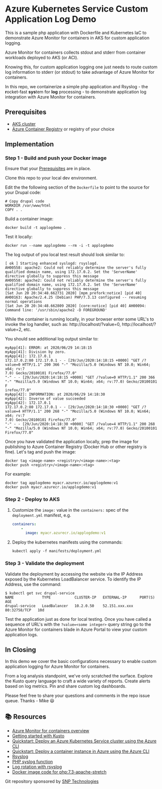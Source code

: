 # Azure Kubernetes Service Custom Application Log Demo

This is a sample php application with Dockerfile and Kubernetes IaC to demonstrate Azure Monitor for containers in AKS for custom application logging.

Azure Monitor for containers collects stdout and stderr from container workloads deployed to AKS (or ACI). 

Knowing this, for custom application logging one just needs to route custom log information to stderr (or stdout) to take advantage of Azure Monitor for containers.

In this repo, we  containerize a simple php application and Rsyslog -  the **r**ocket-fast **sys**tem for **log** processing - to demonstrate application log integration with Azure Monitor for containers.

<a id="prerequisites"></a>
## Prerequisites
* [AKS cluster](https://docs.microsoft.com/en-us/azure/aks/tutorial-kubernetes-deploy-cluster)
* [Azure Container Registry](https://docs.microsoft.com/en-us/azure/container-registry/container-registry-get-started-azure-cli) or registry of your choice

<a id="implementation"></a>
## Implementation

### Step 1 - Build and push your Docker image

Ensure that your [Prerequisites](#prerequisites) are in place.

Clone this repo to your local dev environment. 

Edit the the following section of the `Dockerfile` to point to the source for your Drupal code:
```DOCKER
# Copy drupal code
WORKDIR /var/www/html
COPY . .
```
Build a container image:
```shell
docker build -t applogdemo .
```
Test it locally:
```shell
docker run --name applogdemo --rm -i -t applogdemo
```
The log output of you local test result should look similar to:
```shell
[ ok ] Starting enhanced syslogd: rsyslogd.
AH00558: apache2: Could not reliably determine the server's fully qualified domain name, using 172.17.0.2. Set the 'ServerName' directive globally to suppress this message
AH00558: apache2: Could not reliably determine the server's fully qualified domain name, using 172.17.0.2. Set the 'ServerName' directive globally to suppress this message
[Sat Jun 20 20:34:48.662731 2020] [mpm_prefork:notice] [pid 40] AH00163: Apache/2.4.25 (Debian) PHP/7.3.13 configured -- resuming normal operations
[Sat Jun 20 20:34:48.662809 2020] [core:notice] [pid 40] AH00094: Command line: '/usr/sbin/apache2 -D FOREGROUND'
```
While the container is running locally, in your browser enter some URL's to invoke the log handler, such as: 
http://localhost/?value=0, http://localhost/?value=2, etc.

You should see additional log output similar to:
```shell
myApp[41]: ERROR: at 2020/06/29 14:18:15
myApp[41]: Division by zero.
myApp[41]: 172.17.0.1
172.17.0.2:80 172.17.0.1 - - [29/Jun/2020:14:18:15 +0000] "GET /?value=0 HTTP/1.1" 200 366 "-" "Mozilla/5.0 (Windows NT 10.0; Win64; x64; rv:7
7.0) Gecko/20100101 Firefox/77.0"
"-" - - [29/Jun/2020:14:18:15 +0000] "GET /?value=0 HTTP/1.1" 200 366 "-" "Mozilla/5.0 (Windows NT 10.0; Win64; x64; rv:77.0) Gecko/20100101 F
irefox/77.0"
myApp[42]: INFORMATION: at 2020/06/29 14:18:30
myApp[42]: Inverse of value succeeded
myApp[42]: 172.17.0.1
172.17.0.2:80 172.17.0.1 - - [29/Jun/2020:14:18:30 +0000] "GET /?value=4 HTTP/1.1" 200 268 "-" "Mozilla/5.0 (Windows NT 10.0; Win64; x64; rv:7
7.0) Gecko/20100101 Firefox/77.0"
"-" - - [29/Jun/2020:14:18:30 +0000] "GET /?value=4 HTTP/1.1" 200 268 "-" "Mozilla/5.0 (Windows NT 10.0; Win64; x64; rv:77.0) Gecko/20100101 Firefox/77.0"
```
Once you have validated the application locally, prep the image for publishing to Azure Container Registry (Docker Hub or other registry is fine). Let's tag and push the image:
```shell
docker tag <image-name> <registry>/<image-name>:<tag>
docker push <registry>/<image-name>:<tag>
```
For example:
```shell
docker tag applogdemo myacr.azurecr.io/applogdemo:v1
docker push myacr.azurecr.io/applogdemo:v1
```

### Step 2 - Deploy to AKS

1. Customize the `image:` value in the `containers:` spec of the `deployment.yml` manifest, e.g.
    ```YAML
    containers:
        -
          image: myacr.azurecr.io/applogdemo:v1
    ```

4. Deploy the kubernetes manifests using the commands:
   ```
   kubectl apply -f manifests/deployment.yml
   ```

### Step 3 - Validate the deployment
Validate the deployment by accessing the website via the IP Address exposed by the Kubernetes LoadBalancer service. To identify the IP Address, use the command:
```
$ kubectl get svc drupal-service
NAME             TYPE           CLUSTER-IP   EXTERNAL-IP      PORT(S)        AGE
drupal-service   LoadBalancer   10.2.0.50    52.151.xxx.xxx   80:32758/TCP   10d
```
Test the application just as done for local testing.
Once you have called a sequence of URL's with the `?value=<some integer>` query string go to the Azure Monitor for containers blade in Azure Portal to view your custom application logs.

## In Closing

In this demo we cover the basic configurations necessary to enable custom application logging for Azure Monitor for containers.

From a log analysis standpoint, we've only scratched the  surface. Explore the Kusto query language to craft a wide variety of reports. Create alerts based on log metrics. Pin and share custom log dashboards.

Please feel free to share your questions and comments in the repo issue queue. Thanks - Mike :smiley:

## :books: Resources

- [Azure Monitor for containers overview](https://docs.microsoft.com/en-us/azure/azure-monitor/insights/container-insights-overview)
- [Getting started with Kusto](https://docs.microsoft.com/en-us/azure/data-explorer/kusto/concepts/)
- [Quickstart: Deploy an Azure Kubernetes Service cluster using the Azure CLI](https://docs.microsoft.com/en-us/azure/aks/kubernetes-walkthrough)
- [Quickstart: Deploy a container instance in Azure using the Azure CLI](https://docs.microsoft.com/en-us/azure/container-instances/container-instances-quickstart)
- [Rsyslog](https://github.com/rsyslog/rsyslog)
- [PHP syslog function](https://www.php.net/manual/en/function.syslog.php)
- [Log rotation with rsyslog](https://www.rsyslog.com/doc/v8-stable/tutorials/log_rotation_fix_size.html)
- [Docker image code for php:7.3-apache-stretch](https://github.com/docker-library/php/blob/master/7.3/stretch/apache/Dockerfile)

Git repository sponsored by [SNP Technologies](https://www.snp.com)
